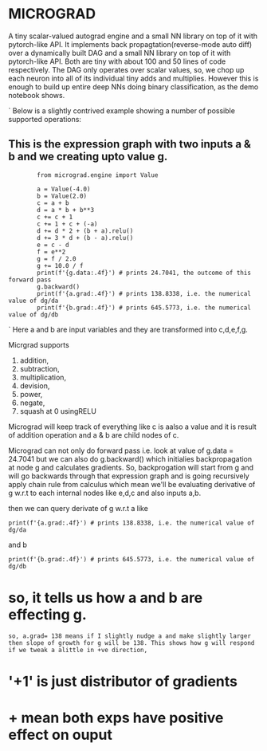 # MICROGRAD

A tiny scalar-valued autograd engine and a small NN library on top of it with pytorch-like API. It implements back propagtation(reverse-mode auto diff) over a dynamically built DAG and a small NN library on top of it with pytorch-like API. Both are tiny with about 100 and 50 lines of code respectively. The DAG only operates over scalar values, so, we chop up each neuron into all of its individual tiny adds and multiplies. However this is enough to build up entire deep NNs doing binary classification, as the demo notebook shows.

`
Below is a slightly contrived example showing a number of possible supported operations:

## This is the expression graph with two inputs a & b and we creating upto value g.

            from micrograd.engine import Value

            a = Value(-4.0)
            b = Value(2.0)
            c = a + b
            d = a * b + b**3
            c += c + 1
            c += 1 + c + (-a)
            d += d * 2 + (b + a).relu()
            d += 3 * d + (b - a).relu()
            e = c - d
            f = e**2
            g = f / 2.0
            g += 10.0 / f
            print(f'{g.data:.4f}') # prints 24.7041, the outcome of this forward pass
            g.backward()
            print(f'{a.grad:.4f}') # prints 138.8338, i.e. the numerical value of dg/da
            print(f'{b.grad:.4f}') # prints 645.5773, i.e. the numerical value of dg/db

`
Here a and b are input variables and they are transformed into c,d,e,f,g.

Micrgrad supports

1. addition,
2. subtraction,
3. multiplication,
4. devision,
5. power,
6. negate,
7. squash at 0 usingRELU

Micrograd will keep track of everything like c is aalso a value and it is result of addition operation and a & b are child nodes of c.

Micrograd can not only do forward pass i.e. look at value of g.data = 24.7041
but we can also do g.backward() which initialies backpropagation at node g and calculates gradients. So, backprogation will start from g and will go backwards through that expression graph and is going recursively apply chain rule from calculus which mean we'll be evaluating derivative of g w.r.t to each internal nodes like e,d,c and also inputs a,b.

then we can query derivate of g w.r.t a like

    print(f'{a.grad:.4f}') # prints 138.8338, i.e. the numerical value of dg/da

and b

    print(f'{b.grad:.4f}') # prints 645.5773, i.e. the numerical value of dg/db

# so, it tells us how a and b are effecting g.

    so, a.grad= 138 means if I slightly nudge a and make slightly larger then slope of growth for g will be 138. This shows how g will respond if we tweak a alittle in +ve direction,

# '+1' is just distributor of gradients

# + mean both exps have positive effect on ouput
